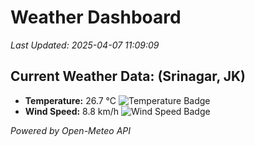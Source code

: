
# Weather Dashboard

_Last Updated: 2025-04-07 11:09:09_

## Current Weather Data: (Srinagar, JK)
- **Temperature:** 26.7 °C ![Temperature Badge](https://img.shields.io/badge/Temperature-Medium%20Temp-green)
- **Wind Speed:** 8.8 km/h ![Wind Speed Badge](https://img.shields.io/badge/Wind%20Speed-Light%20Wind-blue)

*Powered by Open-Meteo API*
